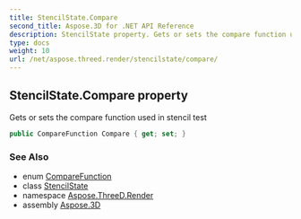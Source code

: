 ```yaml
---
title: StencilState.Compare
second_title: Aspose.3D for .NET API Reference
description: StencilState property. Gets or sets the compare function used in stencil test
type: docs
weight: 10
url: /net/aspose.threed.render/stencilstate/compare/
---
```

## StencilState.Compare property

Gets or sets the compare function used in stencil test

```csharp
public CompareFunction Compare { get; set; }
```

### See Also

* enum [CompareFunction](../../comparefunction/)
* class [StencilState](../)
* namespace [Aspose.ThreeD.Render](../../../aspose.threed.render/)
* assembly [Aspose.3D](../../../)


